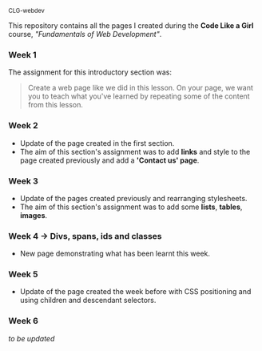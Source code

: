 <sub>CLG-webdev</sub>

This repository contains all the pages I created during the **Code Like a Girl** course, _"Fundamentals of Web Development"_. 

### Week 1
The assignment for this introductory section was:
>Create a web page like we did in this lesson. On your page, we want you to teach what you've learned by repeating some of the content from this lesson.

### Week 2
- Update of the page created in the first section.
- The aim of this section's assignment was to add **links** and style to the page created previously and add a **'Contact us' page**.

### Week 3
- Update of the pages created previously and rearranging stylesheets.
- The aim of this section's assignment was to add some **lists**, **tables**, **images**.

### Week 4 &rarr; Divs, spans, ids and classes
- New page demonstrating what has been learnt this week.

### Week 5
- Update of the page created the week before with CSS positioning and using children and descendant selectors.

### Week 6

_to be updated_

